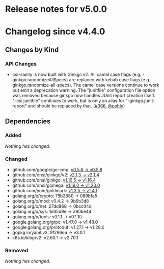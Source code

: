 # Release notes for v5.0.0

# Changelog since v4.4.0

## Changes by Kind

### API Changes
 - csi-sanity is now built with Ginkgo v2. All camel case flags
   (e.g. -ginkgo.randomizeAllSpecs) are replaced with kebab case flags
   (e.g. -ginkgo.randomize-all-specs). The camel case versions continue to work but
   emit a deprecation warning. The "junitfile" configuration file option was
   removed because ginkgo now handles JUnit report creation
   itself. "-csi.junitfile" continues to work, but is only an alias for
   "-ginkgo.junit-report" and should be replaced by that.
   ([#366](https://github.com/kubernetes-csi/csi-test/pull/366),
   [@pohly](https://github.com/pohly))

## Dependencies

### Added
_Nothing has changed._

### Changed
- github.com/google/go-cmp: [v0.5.6 → v0.5.8](https://github.com/google/go-cmp/compare/v0.5.6...v0.5.8)
- github.com/onsi/ginkgo/v2: [v2.1.3 → v2.1.4](https://github.com/onsi/ginkgo/v2/compare/v2.1.3...v2.1.4)
- github.com/onsi/ginkgo: [v1.16.5 → v1.16.4](https://github.com/onsi/ginkgo/compare/v1.16.5...v1.16.4)
- github.com/onsi/gomega: [v1.19.0 → v1.20.0](https://github.com/onsi/gomega/compare/v1.19.0...v1.20.0)
- github.com/yuin/goldmark: [v1.3.5 → v1.4.1](https://github.com/yuin/goldmark/compare/v1.3.5...v1.4.1)
- golang.org/x/crypto: 75b2880 → 089bfa5
- golang.org/x/mod: v0.4.2 → 9b9b3d8
- golang.org/x/net: 27dd868 → 0bcc04d
- golang.org/x/sys: 1d35b9e → a90be44
- golang.org/x/tools: v0.1.1 → v0.1.10
- google.golang.org/grpc: v1.47.0 → v1.48.0
- google.golang.org/protobuf: v1.27.1 → v1.28.0
- gopkg.in/yaml.v3: 9f266ea → v3.0.1
- k8s.io/klog/v2: v2.60.1 → v2.70.1

### Removed
_Nothing has changed._
